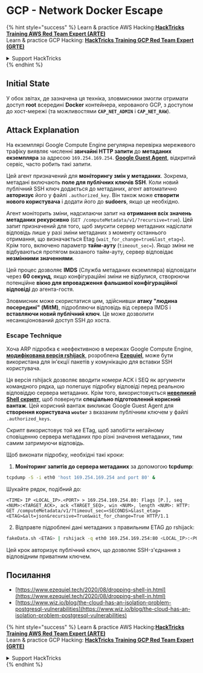 # GCP - Network Docker Escape

{% hint style="success" %}
Learn & practice AWS Hacking:<img src="../../../.gitbook/assets/image (1).png" alt="" data-size="line">[**HackTricks Training AWS Red Team Expert (ARTE)**](https://training.hacktricks.xyz/courses/arte)<img src="../../../.gitbook/assets/image (1).png" alt="" data-size="line">\
Learn & practice GCP Hacking: <img src="../../../.gitbook/assets/image (2).png" alt="" data-size="line">[**HackTricks Training GCP Red Team Expert (GRTE)**<img src="../../../.gitbook/assets/image (2).png" alt="" data-size="line">](https://training.hacktricks.xyz/courses/grte)

<details>

<summary>Support HackTricks</summary>

* Check the [**subscription plans**](https://github.com/sponsors/carlospolop)!
* **Join the** 💬 [**Discord group**](https://discord.gg/hRep4RUj7f) or the [**telegram group**](https://t.me/peass) or **follow** us on **Twitter** 🐦 [**@hacktricks\_live**](https://twitter.com/hacktricks\_live)**.**
* **Share hacking tricks by submitting PRs to the** [**HackTricks**](https://github.com/carlospolop/hacktricks) and [**HackTricks Cloud**](https://github.com/carlospolop/hacktricks-cloud) github repos.

</details>
{% endhint %}

## Initial State

У обох звітах, де зазначена ця техніка, зловмисники змогли отримати доступ **root** всередині **Docker** контейнера, керованого GCP, з доступом до хост-мережі (та можливостями **`CAP_NET_ADMIN`** і **`CAP_NET_RAW`**).

## Attack Explanation

На екземплярі Google Compute Engine регулярна перевірка мережевого трафіку виявляє численні **звичайні HTTP запити** до **метаданих екземпляра** за адресою `169.254.169.254`. [**Google Guest Agent**](https://github.com/GoogleCloudPlatform/guest-agent), відкритий сервіс, часто робить такі запити.

Цей агент призначений для **моніторингу змін у метаданих**. Зокрема, метадані включають **поле для публічних ключів SSH**. Коли новий публічний SSH ключ додається до метаданих, агент автоматично **авторизує** його у файлі `.authorized_key`. Він також може **створити нового користувача** і додати його до **sudoers**, якщо це необхідно.

Агент моніторить зміни, надсилаючи запит на **отримання всіх значень метаданих рекурсивно** (`GET /computeMetadata/v1/?recursive=true`). Цей запит призначений для того, щоб змусити сервер метаданих надіслати відповідь лише у разі зміни метаданих з моменту останнього отримання, що визначається Etag (`wait_for_change=true&last_etag=`). Крім того, включено параметр **тайм-ауту** (`timeout_sec=`). Якщо зміни не відбуваються протягом вказаного тайм-ауту, сервер відповідає **незмінними значеннями**.

Цей процес дозволяє **IMDS** (Служба метаданих екземпляра) відповідати через **60 секунд**, якщо конфігураційні зміни не відбулися, створюючи потенційне **вікно для впровадження фальшивої конфігураційної відповіді** до агента-гостя.

Зловмисник може скористатися цим, здійснивши **атаку "людина посередині" (MitM)**, підробляючи відповідь від сервера IMDS і **вставляючи новий публічний ключ**. Це може дозволити несанкціонований доступ SSH до хоста.

### Escape Technique

Хоча ARP підробка є неефективною в мережах Google Compute Engine, [**модифікована версія rshijack**](https://github.com/ezequielpereira/rshijack), розроблена [**Ezequiel**](https://www.ezequiel.tech/2020/08/dropping-shell-in.html), може бути використана для ін'єкції пакетів у комунікацію для вставки SSH користувача.

Ця версія rshijack дозволяє вводити номери ACK і SEQ як аргументи командного рядка, що полегшує підробку відповіді перед реальною відповіддю сервера метаданих. Крім того, використовується [**невеликий Shell скрипт**](https://gist.github.com/ezequielpereira/914c2aae463409e785071213b059f96c#file-fakedata-sh), щоб повернути **спеціально підготовлений корисний вантаж**. Цей корисний вантаж викликає Google Guest Agent для **створення користувача `wouter`** з вказаним публічним ключем у файлі `.authorized_keys`.

Скрипт використовує той же ETag, щоб запобігти негайному сповіщенню сервера метаданих про різні значення метаданих, тим самим затримуючи відповідь.

Щоб виконати підробку, необхідні такі кроки:

1. **Моніторинг запитів до сервера метаданих** за допомогою **tcpdump**:
```bash
tcpdump -S -i eth0 'host 169.254.169.254 and port 80' &
```
Шукайте рядок, подібний до:
```
<TIME> IP <LOCAL_IP>.<PORT> > 169.254.169.254.80: Flags [P.], seq <NUM>:<TARGET_ACK>, ack <TARGET_SEQ>, win <NUM>, length <NUM>: HTTP: GET /computeMetadata/v1/?timeout_sec=<SECONDS>&last_etag=<ETAG>&alt=json&recursive=True&wait_for_change=True HTTP/1.1
```
2. Відправте підроблені дані метаданих з правильним ETAG до rshijack:
```bash
fakeData.sh <ETAG> | rshijack -q eth0 169.254.169.254:80 <LOCAL_IP>:<PORT> <TARGET_SEQ> <TARGET_ACK>; ssh -i id_rsa -o StrictHostKeyChecking=no wouter@localhost
```
Цей крок авторизує публічний ключ, що дозволяє SSH-з'єднання з відповідним приватним ключем.

## Посилання

* [https://www.ezequiel.tech/2020/08/dropping-shell-in.html](https://www.ezequiel.tech/2020/08/dropping-shell-in.html)
* [https://www.wiz.io/blog/the-cloud-has-an-isolation-problem-postgresql-vulnerabilities](https://www.wiz.io/blog/the-cloud-has-an-isolation-problem-postgresql-vulnerabilities)

{% hint style="success" %}
Learn & practice AWS Hacking:<img src="../../../.gitbook/assets/image (1).png" alt="" data-size="line">[**HackTricks Training AWS Red Team Expert (ARTE)**](https://training.hacktricks.xyz/courses/arte)<img src="../../../.gitbook/assets/image (1).png" alt="" data-size="line">\
Learn & practice GCP Hacking: <img src="../../../.gitbook/assets/image (2).png" alt="" data-size="line">[**HackTricks Training GCP Red Team Expert (GRTE)**<img src="../../../.gitbook/assets/image (2).png" alt="" data-size="line">](https://training.hacktricks.xyz/courses/grte)

<details>

<summary>Support HackTricks</summary>

* Check the [**subscription plans**](https://github.com/sponsors/carlospolop)!
* **Join the** 💬 [**Discord group**](https://discord.gg/hRep4RUj7f) or the [**telegram group**](https://t.me/peass) or **follow** us on **Twitter** 🐦 [**@hacktricks\_live**](https://twitter.com/hacktricks\_live)**.**
* **Share hacking tricks by submitting PRs to the** [**HackTricks**](https://github.com/carlospolop/hacktricks) and [**HackTricks Cloud**](https://github.com/carlospolop/hacktricks-cloud) github repos.

</details>
{% endhint %}
